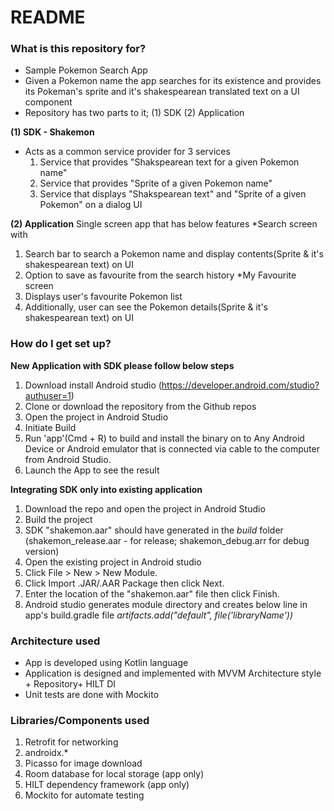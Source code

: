 # README #

### What is this repository for? ###
* Sample Pokemon Search App
* Given a Pokemon name the app searches for its existence and provides its Pokeman's sprite and it's shakespearean translated text on a UI component
* Repository has two parts to it; (1) SDK (2) Application

**(1) SDK - Shakemon**
* Acts as a common service provider for 3 services
  1. Service that provides "Shakspearean text for a given Pokemon name"
  2. Service that provides "Sprite of a given Pokemon name"
  3. Service that displays "Shakspearean text" and "Sprite of a given Pokemon" on a dialog UI
        
**(2) Application**
Single screen app that has below features
*Search screen with 
  1. Search bar to search a Pokemon name and display contents(Sprite & it's shakespearean text) on UI
  2. Option to save as favourite from the search history
*My Favourite screen 
  1. Displays user's favourite Pokemon list
  2. Additionally, user can see the Pokemon details(Sprite & it's shakespearean text) on UI

### How do I get set up? ###
**New Application with SDK please follow below steps**
1. Download install Android studio (https://developer.android.com/studio?authuser=1)
2. Clone or download the repository from the Github repos
3. Open the project in Android Studio
4. Initiate Build
5. Run 'app'(Cmd + R) to build and install the binary on to Any Android Device or 
    Android emulator that is connected via cable to the computer from Android Studio.
6. Launch the App to see the result

**Integrating SDK only into existing application**
1. Download the repo and open the project in Android Studio
2. Build the project
3. SDK "shakemon.aar" should have generated in the *build* folder 
(shakemon_release.aar - for release; shakemon_debug.arr for debug version)
4. Open the existing project in Android studio
5. Click File > New > New Module.
6. Click Import .JAR/.AAR Package then click Next.
7. Enter the location of the "shakemon.aar" file then click Finish.
8. Android studio generates module directory and creates below line in app's build.gradle file
*artifacts.add("default", file('libraryName'))*

### Architecture used ###
* App is developed using Kotlin language
* Application is designed and implemented with MVVM Architecture style + Repository+ HILT DI
* Unit tests are done with Mockito

### Libraries/Components used ###
1. Retrofit for networking
2. androidx.*
3. Picasso for image download
4. Room database for local storage (app only)
5. HILT dependency framework (app only)
6. Mockito for automate testing
